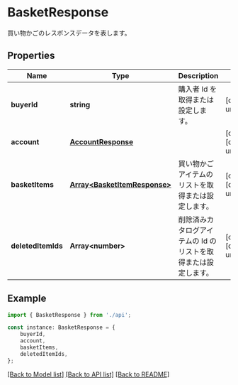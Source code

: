 # BasketResponse

買い物かごのレスポンスデータを表します。             

## Properties

Name | Type | Description | Notes
------------ | ------------- | ------------- | -------------
**buyerId** | **string** | 購入者 Id を取得または設定します。              | [default to undefined]
**account** | [**AccountResponse**](AccountResponse.md) |  | [optional] [default to undefined]
**basketItems** | [**Array&lt;BasketItemResponse&gt;**](BasketItemResponse.md) | 買い物かごアイテムのリストを取得または設定します。              | [optional] [default to undefined]
**deletedItemIds** | **Array&lt;number&gt;** | 削除済みカタログアイテムの Id のリストを取得または設定します。              | [optional] [default to undefined]

## Example

```typescript
import { BasketResponse } from './api';

const instance: BasketResponse = {
    buyerId,
    account,
    basketItems,
    deletedItemIds,
};
```

[[Back to Model list]](../README.md#documentation-for-models) [[Back to API list]](../README.md#documentation-for-api-endpoints) [[Back to README]](../README.md)

